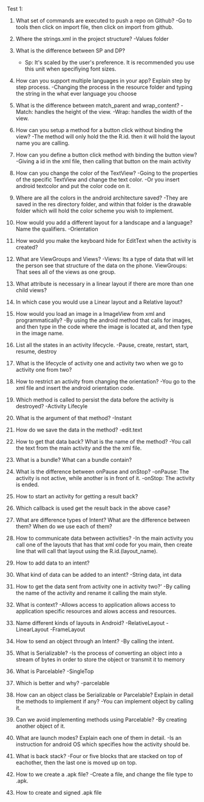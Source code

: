Test 1:
1.	What set of commands are executed to push a repo on Github?
	-Go to tools then click on import file, then click on import
	from github.

2.	Where the strings.xml in the project structure?
	-Values folder

3.	What is the difference between SP and DP?
	- Sp: It's scaled by the user's preference. It is recommended you use this unit
	when specifiying font sizes.
	                                    

4.	How can you support multiple languages in your app? Explain step by step process.
	-Changing the process in the resource folder and typing the string in the what ever language you choose
	
5.	What is the difference between match_parent and wrap_content?
	-Match: handles the height of the view.
	-Wrap: handles the width of the view.

6.	How can you setup a method for a button click without binding the view?
	-The method will only hold the the R.id. then it will hold the layout name
	you are calling.

7.	How can you define a button click method with binding the button view?
	-Giving a id in the xml file, then calling that button on the main activity

8.	How can you change the color of the TextView?
	-Going to the properties of the specific TextView and change the text color.
	-Or you insert android textcolor and put the color code on it.

9.	Where are all the colors in the android architecture saved?
	-They are saved in the res directory folder, and within that folder
	is the drawable folder which will hold the color scheme you wish to implement.

10.	How would you add a different layout for a landscape and a language? Name the qualifiers.
	-Orientation

11.	How would you make the keyboard hide for EditText when the activity is created?
12.	What are ViewGroups and Views?
	-Views: Its a type of data that will let the person see that structure of the data on the
	phone.
	ViewGroups: That sees all of the views as one group.

13.	What attribute is necessary in a linear layout if there are more than one child views?
14.	In which case you would use a Linear layout and a Relative layout?
15.	How would you load an image in a ImageView from xml and programmatically?
	-By using the android method that calls for images, and then type in the code where the
	image is located at, and then type in the image name.

16.	List all the states in an activity lifecycle.
	-Pause, create, restart, start, resume, destroy

17.	What is the lifecycle of activity one and activity two when we go to activity one from two?
18.	How to restrict an activity from changing the orientation?
	-You go to the xml file and insert the android orientation code.

19.	Which method is called to persist the data before the activity is destroyed?
	-Activity Lifecyle
	
20.	What is the argument of that method?
	-Instant
21.	How do we save the data in the method?
	-edit.text
	
22.	How to get that data back? What is the name of the method?
	-You call the text from the main activity and the the xml file.
	
23.	What is a bundle? What can a bundle contain?
24.	What is the difference between onPause and onStop?
	-onPause: The activity is not active, while another is in front of it.
	-onStop: The activity is ended.

25.	How to start an activity for getting a result back?
26.	Which callback is used get the result back in the above case?
27.	What are difference types of Intent? What are the difference between them? When do we use each of them?
28.	How to communicate data between activities?
	-In the main activity you call one of the layouts that has that xml code for you main, then
	create line that will call that layout using the R.id.(layout_name).

29.	How to add data to an intent?
30.	What kind of data can be added to an intent?
	-String data, int data
	
31.	How to get the data sent from activity one in activity two?'
	-By calling the name of the activity and rename it calling the main style.
	
32.	What is context?
	-Allows access to application allows access to application specific resources and alows access and resources.
	
33.	Name different kinds of layouts in Android?
	-RelativeLayout
	-LinearLayout
	-FrameLayout

34.	How to send an object through an Intent?
	-By calling the intent.
	
35.	What is Serializable?
	-Is the process of converting an object into a stream of bytes in order to
	store the object or transmit it to memory
	
36.	What is Parcelable?
	-SingleTop

37.	Which is better and why? 
	-parcelable
	
38.	How can an object class be Serializable or Parcelable? Explain in detail the methods to implement if any?
	-You can implement object by calling it.
	
39.	Can we avoid implementing methods using Parcelable?
	-By creating another object of it.
	
40.	What are launch modes? Explain each one of them in detail.
	-Is an instruction for android OS which specifies how the activity should be.
	
41.	What is back stack?
	-Four or five blocks that are stacked on top of eachother, then the last one is moved up on top.

42.	How to we create a .apk file?
	-Create a file, and change the file type to .apk.

43.	How to create and signed .apk file
